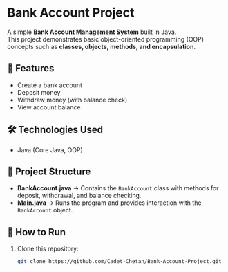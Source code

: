 # Bank Account Project

A simple **Bank Account Management System** built in Java.  
This project demonstrates basic object-oriented programming (OOP) concepts such as **classes, objects, methods, and encapsulation**.

## 🚀 Features
- Create a bank account  
- Deposit money  
- Withdraw money (with balance check)  
- View account balance  

## 🛠️ Technologies Used
- Java (Core Java, OOP)  

## 📂 Project Structure
- **BankAccount.java** → Contains the `BankAccount` class with methods for deposit, withdrawal, and balance checking.  
- **Main.java** → Runs the program and provides interaction with the `BankAccount` object.  

## 🏃 How to Run
1. Clone this repository:
   ```bash
   git clone https://github.com/Cadet-Chetan/Bank-Account-Project.git

